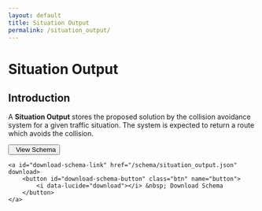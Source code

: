 ```yaml
---
layout: default
title: Situation Output
permalink: /situation_output/
---
```


# Situation Output

## Introduction
A **Situation Output** stores the proposed solution by the collision avoidance system for a given traffic situation. 
The system is expected to return a route which avoids the collision.

<div class="button-container">
    <a id="schema-link" href="/docs/schema/situation_output.html">
        <button id="fullscreen-button" class="btn" name="button">
            <i data-lucide="file-json"></i> &nbsp; View Schema
    </button>
    </a>

    <a id="download-schema-link" href="/schema/situation_output.json" download>
        <button id="download-schema-button" class="btn" name="button">
            <i data-lucide="download"></i> &nbsp; Download Schema
        </button>
    </a>
</div>

<script src="https://unpkg.com/lucide@latest"></script>

<script>
lucide.createIcons();
</script>


<link rel="stylesheet" href="{{ '/assets/css/styles.css' | relative_url }}">
